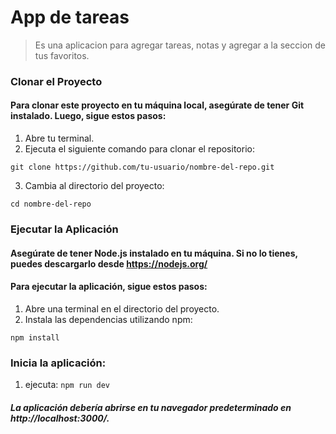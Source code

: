 # App de tareas
> Es una aplicacion para agregar tareas, notas y agregar a la seccion de tus favoritos.

### Clonar el Proyecto
#### Para clonar este proyecto en tu máquina local, asegúrate de tener Git instalado. Luego, sigue estos pasos:

1. Abre tu terminal.
2. Ejecuta el siguiente comando para clonar el repositorio:
 
  `git clone https://github.com/tu-usuario/nombre-del-repo.git`
   
3. Cambia al directorio del proyecto:

`cd nombre-del-repo`

### Ejecutar la Aplicación
#### Asegúrate de tener Node.js instalado en tu máquina. Si no lo tienes, puedes descargarlo desde https://nodejs.org/

#### Para ejecutar la aplicación, sigue estos pasos:

1. Abre una terminal en el directorio del proyecto.
2. Instala las dependencias utilizando npm:

`npm install`

### Inicia la aplicación:

1. ejecuta: `npm run dev`

##### La aplicación debería abrirse en tu navegador predeterminado en http://localhost:3000/.

